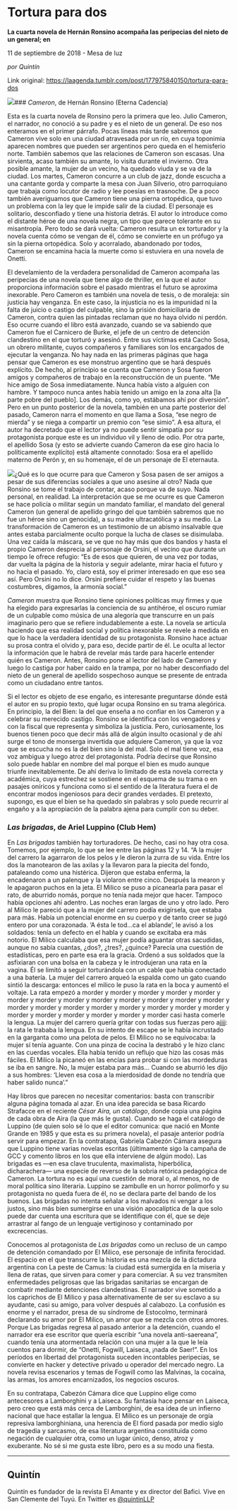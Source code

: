 # Tortura para dos

**La cuarta novela de Hernán Ronsino acompaña las peripecias del nieto de un general; en**

11 de septiembre de 2018 - Mesa de luz

_por Quintín_

Link original: https://laagenda.tumblr.com/post/177975840150/tortura-para-dos

![](https://64.media.tumblr.com/b95ba5b7c0fe51bb55abcf09a22235e1/tumblr_pewa2fLttO1u3lb1ko2_1280.jpg%0A)### *Cameron*, de Hernán Ronsino (Eterna Cadencia)

Esta es la cuarta novela de Ronsino pero la primera que leo. Julio Cameron, el narrador, no conoció a su padre y es el nieto de un general. De eso nos enteramos en el primer párrafo. Pocas líneas más tarde sabremos que Cameron vive solo en una ciudad atravesada por un río, en cuya toponimia aparecen nombres que pueden ser argentinos pero queda en el hemisferio norte. También sabemos que las relaciones de Cameron son escasas. Una sirvienta, acaso también su amante, lo visita durante el invierno. Otra posible amante, la mujer de un vecino, ha quedado viuda y se va de la ciudad. Los martes, Cameron concurre a un club de jazz, donde escucha a una cantante gorda y comparte la mesa con Juan Silverio, otro parroquiano que trabaja como locutor de radio y lee poesías en trasnoche. De a poco también averiguamos que Cameron tiene una pierna ortopédica, que tuvo un problema con la ley que le impide salir de la ciudad. El personaje es solitario, desconfiado y tiene una historia detrás. El autor lo introduce como el distante héroe de una novela negra, un tipo que parece tolerante en su misantropía. Pero todo se dará vuelta: Cameron resulta un ex torturador y la novela cuenta cómo se vengan de él, cómo se convierte en un prófugo ya sin la pierna ortopédica. Solo y acorralado, abandonado por todos, Cameron se encamina hacia la muerte como si estuviera en una novela de Onetti. 


El develamiento de la verdadera personalidad de Cameron acompaña las peripecias de una novela que tiene algo de thriller, en la que el autor proporciona información sobre el pasado mientras el futuro se aproxima inexorable. Pero Cameron es también una novela de tesis, o de moraleja: sin justicia hay venganza. En este caso, la injusticia no es la impunidad ni la falta de juicio o castigo del culpable, sino la prisión domiciliaria de Cameron, contra quien las pintadas reclaman que no haya olvido ni perdón. Eso ocurre cuando el libro está avanzado, cuando se va sabiendo que Cameron fue el Carnicero de Burke, el jefe de un centro de detención clandestino en el que torturó y asesinó. Entre sus víctimas está Cacho Sosa, un obrero militante, cuyos compañeros y familiares son los encargados de ejecutar la venganza. No hay nada en las primeras páginas que haga pensar que Cameron es ese monstruo argentino que se hará después explícito. De hecho, al principio se cuenta que Cameron y Sosa fueron amigos y compañeros de trabajo en la reconstrucción de un puente. “Me hice amigo de Sosa inmediatamente. Nunca había visto a alguien con hambre. Y tampoco nunca antes había tenido un amigo en la zona alta [la parte pobre del pueblo]. Los demás, como yo, estábamos ahí por diversión”. Pero en un punto posterior de la novela, también en una parte posterior del pasado, Cameron narra el momento en que llama a Sosa, “ese negro de mierda” y se niega a compartir un premio con “ese simio”. A esa altura, el autor ha decretado que el lector ya no puede sentir simpatía por su protagonista porque este es un individuo vil y lleno de odio. Por otra parte, el apellido Sosa (y esto se advierte cuando Cameron da ese giro hacia lo políticamente explícito) está altamente connotado: Sosa era el apellido materno de Perón y, en su homenaje, el de un personaje de El eternauta. 


![](https://64.media.tumblr.com/b5570a3931342ddddbea9f680e77db76/tumblr_inline_pewbgmoekk1t6q87u_250.jpg)¿Qué es lo que ocurre para que Cameron y Sosa pasen de ser amigos a pesar de sus diferencias sociales a que uno asesine al otro? Nada que Ronsino se tome el trabajo de contar, acaso porque va de suyo. Nada personal, en realidad. La interpretación que se me ocurre es que Cameron se hace policía o militar según un mandato familiar, el mandato del general Cameron (un general de apellido gringo del que también sabremos que no fue un héroe sino un genocida), a su madre ultracatólica y a su medio. La transformación de Cameron es un testimonio de un abismo insalvable que antes estaba parcialmente oculto porque la lucha de clases se disimulaba. Una vez caída la máscara, se ve que no hay más que dos bandos y hasta el propio Cameron desprecia al personaje de Orsini, el vecino que durante un tiempo le ofrece refugio: “Es de esos que quieren, de una vez por todas, dar vuelta la página de la historia y seguir adelante, mirar hacia el futuro y no hacia el pasado. Yo, claro está, soy el primer interesado en que eso sea así. Pero Orsini no lo dice. Orsini prefiere cuidar el respeto y las buenas costumbres, digamos, la armonía social.”


*Cameron* muestra que Ronsino tiene opiniones políticas muy firmes y que ha elegido para expresarlas la conciencia de su antihéroe, el oscuro rumiar de un culpable como música de una alegoría que transcurre en un país imaginario pero que se refiere indudablemente a este. La novela se articula haciendo que esa realidad social y política inexorable se revele a medida en que lo hace la verdadera identidad de su protagonista. Ronsino hace actuar su prosa contra el olvido y, para eso, decide partir de él. Le oculta al lector la información que le habrá de revelar más tarde para hacerle entender quién es Cameron. Antes, Ronsino pone al lector del lado de Cameron y luego lo castiga por haber caído en la trampa, por no haber desconfiado del nieto de un general de apellido sospechoso aunque se presente de entrada como un ciudadano entre tantos. 


Si el lector es objeto de ese engaño, es interesante preguntarse dónde está el autor en su propio texto, qué lugar ocupa Ronsino en su trama alegórica. En principio, la del Bien: la del que enseña a no confiar en los Cameron y a celebrar su merecido castigo. Ronsino se identifica con los vengadores y con la fiscal que representa y simboliza la justicia. Pero, curiosamente, los buenos tienen poco que decir más allá de algún insulto ocasional y de ahí surge el tono de monserga invertida que adquiere Cameron, ya que la voz que se escucha no es la del bien sino la del mal. Solo el mal tiene voz, esa voz ambigua y luego atroz del protagonista. Podría decirse que Ronsino solo puede hablar en nombre del mal porque el bien es mudo aunque triunfe inevitablemente. De ahí deriva lo limitado de esta novela correcta y académica, cuya estrechez se sostiene en el esquema de su trama o en pasajes oníricos y funciona como si el sentido de la literatura fuera el de encontrar modos ingeniosos para decir grandes verdades. El pretexto, supongo, es que el bien se ha quedado sin palabras y solo puede recurrir al engaño y a la apropiación de la palabra ajena para cumplir con su deber. 


### *Las brigadas*, de Ariel Luppino (Club Hem)

En *Las brigadas* también hay torturadores. De hecho, casi no hay otra cosa. Tomemos, por ejemplo, lo que se lee entre las páginas 12 y 14. “A la mujer del carrero la agarraron de los pelos y le dieron la zurra de su vida. Entre los dos la manotearon de las axilas y la llevaron para la piecita del fondo, pataleando como una histérica. Dijeron que estaba enferma, la encadenaron a un palenque y la violaron entre cinco. Después la mearon y le apagaron puchos en la jeta. El Milico se puso a picanearla para pasar el rato, de aburrido nomás, porque no tenía nada mejor que hacer. Tampoco había opciones ahí adentro. Las noches eran largas de uno y otro lado. Pero al Milico le pareció que a la mujer del carrero podía exigírsela, que estaba para más. Había un potencial enorme en su cuerpo y de tanto creer se jugó entero por una corazonada. ‘A ésta le tod…ca el ablande’, le avisó a los soldados: tenía un defecto en el habla y cuando se excitaba era más notorio. El Milico calculaba que esa mujer podía aguantar otras sacudidas, aunque no sabía cuantas, ¿dos?, ¿tres?, ¿quince? Parecía una cuestión de estadísticas, pero en parte esa era la gracia. Ordenó a sus soldados que la asfixiaran con una bolsa en la cabeza y le introdujeran una rata en la vagina. Él se limitó a seguir torturándola con un cable que había conectado a una batería. La mujer del carrero arqueó la espalda como un gato cuando sintió la descarga: entonces el milico le puso la rata en la boca y aumentó el voltaje. La rata empezó a morder y morder y morder y morder y morder y morder y morder y morder y morder y morder y morder y morder y morder y morder y morder y morder y morder y morder y morder y morder y morder y morder y morder y morder y morder y morder y morder casi hasta comerle la lengua. La mujer del carrero quería gritar con todas sus fuerzas pero ajjjj: la rata le trababa la lengua. En su intento de escape se le había incrustado en la garganta como una pelota de pelos. El Milico no se equivocaba: la mujer sí tenía aguante. Con una pinza de cocina la destrabó y le hizo clanc en las cuerdas vocales. Ella había tenido un reflujo que hizo las cosas más fáciles. El Milico la picaneó en las encías para probar si con las mordeduras se iba en sangre. No, la mujer estaba para más… Cuando se aburrió les dijo a sus hombres: ‘Lleven esa cosa a la mierdosidad de donde no tendría que haber salido nunca’.”


Hay libros que parecen no necesitar comentarios: basta con transcribir alguna página tomada al azar. En una idea parecida se basa Ricardo Strafacce en el reciente *César Aira, un catálogo*, donde copia una página de cada obra de Aira (la que más le gusta). Cuando se haga el catálogo de Luppino (de quien solo sé lo que el editor comunica: que nació en Monte Grande en 1985 y que esta es su primera novela), el pasaje anterior podría servir para empezar. En la contratapa, Gabriela Cabezón Cámara asegura que Luppino tiene varias novelas escritas (últimamente sigo la campaña de GCC y comento libros en los que ella interviene de algún modo). Las brigadas es —en esa clave truculenta, maximalista, hiperbólica, dicharachera— una especie de reverso de la sobria retórica pedagógica de Cameron. La tortura no es aquí una cuestión de moral o, al menos, no de moral política sino literaria. Luppino se zambulle en un horror polimorfo y su protagonista no queda fuera de él, no se declara parte del bando de los buenos. Las brigadas no intenta señalar a los malvados ni vengar a los justos, sino más bien sumergirse en una visión apocalíptica de la que solo puede dar cuenta una escritura que se identifique con él, que se deje arrastrar al fango de un lenguaje vertiginoso y contaminado por excrecencias.


Conocemos al protagonista de *Las brigadas* como un recluso de un campo de detención comandado por El Milico, ese personaje de infinita ferocidad. El espacio en el que transcurre la historia es una mezcla de la dictadura argentina con La peste de Camus: la ciudad está sumergida en la miseria y llena de ratas, que sirven para comer y para comerciar. A su vez transmiten enfermedades peligrosas que las brigadas sanitarias se encargan de combatir mediante detenciones clandestinas. El narrador vive sometido a los caprichos de El Milico y pasa alternativamente de ser su esclavo a su ayudante, casi su amigo, para volver después al calabozo. La confusión es enorme y el narrador, presa de su síndrome de Estocolmo, terminará declarando su amor por El Milico, un amor que se mezcla con otros amores. Porque Las brigadas regresa al pasado anterior a la detención, cuando el narrador era ese escritor que quería escribir “una novela anti-saereana”, cuando tenía una atormentada relación con una mujer a la que le leía cuentos para dormir, de “Onetti, Fogwill, Laiseca, ¡nada de Saer!”. En los períodos en libertad del protagonista suceden incontables peripecias, se convierte en hacker y detective privado u operador del mercado negro. La novela revisa escenarios y temas de Fogwill como las Malvinas, la cocaína, las armas, los amores encarnizados, los negocios oscuros. 


En su contratapa, Cabezón Cámara dice que Luppino elige como antecesores a Lamborghini y a Laiseca. Su fantasía hace pensar en Laiseca, pero creo que está más cerca de Lamborghini, de esa idea de un infierno nacional que hace estallar la lengua. El Milico es un personaje de orgía represiva lamborghiniana, una herencia de El fiord pasada por medio siglo de tragedia y sarcasmo, de esa literatura argentina constituida como negación de cualquier otra, como un lugar único, denso, atroz y exuberante. No sé si me gusta este libro, pero es a su modo una fiesta. 


  




---

 Quintín
--------

 Quintín es fundador de la revista El Amante y ex director del Bafici. Vive en San Clemente del Tuyú. En Twitter es [@quintinLLP](https://twitter.com/quintinLLP) 

